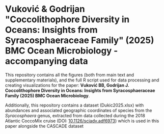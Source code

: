 # Vuković & Godrijan "Coccolithophore Diversity in Oceans: Insights from Syracosphaeraceae Family" (2025) BMC Ocean Microbiology - accompanying data

This repository contains all the figures (both from main text and supplementary materials), and the full R script used for data processing and creating visualizations for the paper:
**Vuković BB, Godrijan J. Coccolithophore Diversity in Oceans: Insights from Syracosphaeraceae Family (2025) BMC Ocean Microbiology**.

Additionally, this repository contains a dataset (Dukic2025.xlsx) with abundances and associated geographic coordinates of species from the *Syracosphaera* genus, extracted from data collected during the 2018 Atlantic CoccoMix cruise (DOI: [10.1126/sciadv.adf6973](https://www.science.org/doi/10.1126/sciadv.adf6973)) which is used in this paper alongside the CASCADE dataset 

